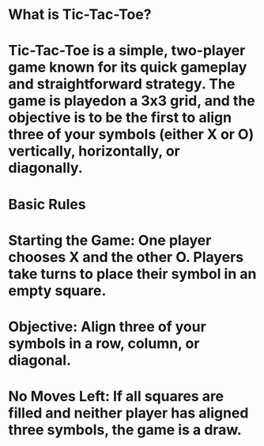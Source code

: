 # What is Tic-Tac-Toe?

# Tic-Tac-Toe is a simple, two-player game known for its quick gameplay and straightforward strategy. The game is playedon a 3x3 grid, and the objective is to be the first to align three of your symbols (either X or O) vertically, horizontally, or diagonally.

# Basic Rules

# Starting the Game: One player chooses X and the other O. Players take turns to place their symbol in an empty square.

# Objective: Align three of your symbols in a row, column, or diagonal.

# No Moves Left: If all squares are filled and neither player has aligned three symbols, the game is a draw.
